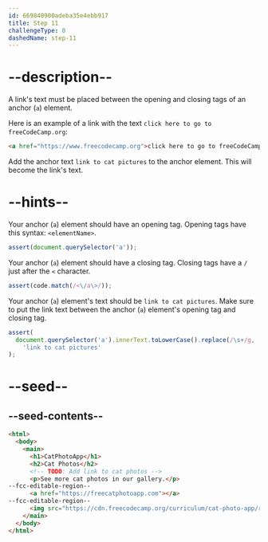 ```yaml
---
id: 669840900adeba35e4ebb917
title: Step 11
challengeType: 0
dashedName: step-11
---
```


# --description--

A link's text must be placed between the opening and closing tags of an anchor (`a`) element.

Here is an example of a link with the text `click here to go to freeCodeCamp.org`:

```html
<a href="https://www.freecodecamp.org">click here to go to freeCodeCamp.org</a>
```

Add the anchor text `link to cat pictures` to the anchor element. This will become the link's text.

# --hints--

Your anchor (`a`) element should have an opening tag. Opening tags have this syntax: `<elementName>`.

```js
assert(document.querySelector('a'));
```

Your anchor (`a`) element should have a closing tag. Closing tags have a `/` just after the `<` character.

```js
assert(code.match(/<\/a\>/));
```

Your anchor (`a`) element's text should be `link to cat pictures`. Make sure to put the link text between the anchor (`a`) element's opening tag and closing tag.

```js
assert(
  document.querySelector('a').innerText.toLowerCase().replace(/\s+/g, ' ') ===
    'link to cat pictures'
);
```

# --seed--

## --seed-contents--

```html
<html>
  <body>
    <main>
      <h1>CatPhotoApp</h1>
      <h2>Cat Photos</h2>
      <!-- TODO: Add link to cat photos -->
      <p>See more cat photos in our gallery.</p>
--fcc-editable-region--
      <a href="https://freecatphotoapp.com"></a>
--fcc-editable-region--
      <img src="https://cdn.freecodecamp.org/curriculum/cat-photo-app/relaxing-cat.jpg" alt="A cute orange cat lying on its back.">
    </main>
  </body>
</html>
```


